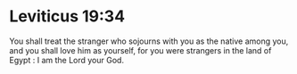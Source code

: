 # Leviticus 19:34

You shall treat the stranger who sojourns with you as the native among you, and you shall love him as yourself, for you were strangers in the land of Egypt : I am the Lord your God.
